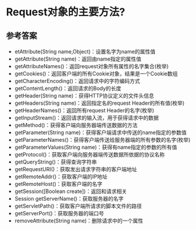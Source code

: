 # Request对象的主要方法?
## 参考答案
#### 
* etAttribute(String name,Object)：设置名字为name的属性值 
* getAttribute(String name)：返回由name指定的属性值 
* getAttributeNames()：返回request对象所有属性的名字集合(枚举)
* getCookies()：返回客户端的所有Cookie对象，结果是一个Cookie数组
* getCharacterEncoding()：返回请求中的字符编码方式
* getContentLength()：返回请求的Body的长度
* getHeader(String name)：获得HTTP协议定义的文件头信息 
* getHeaders(String name)：返回指定名的request Header的所有值(枚举)
* getHeaderNames()：返回所有request Header的名字(枚举)
* getInputStream()：返回请求的输入流，用于获得请求中的数据
* getMethod()：获得客户端向服务器端传送数据的方法 
* getParameter(String name)：获得客户端请求中传送的name指定的参数值
* getParameterNames()：获得客户端传送给服务器端的所有参数的名字(枚举)
* getParameterValues(String name)：获得有name指定的参数的所有值
* getProtocol()：获取客户端向服务器端传送数据所依据的协议名称
* getQueryString()：获得查询字符串 
* getRequestURI()：获取发出请求字符串的客户端地址 
* getRemoteAddr()：获取客户端的IP地址 
* getRemoteHost()：获取客户端的名字 
* getSession([Boolean create])：返回和请求相关
* Session getServerName()：获取服务器的名字 
* getServletPath()：获取客户端所请求的脚本文件的路径 
* getServerPort()：获取服务器的端口号 
* removeAttribute(String name)：删除请求中的一个属性